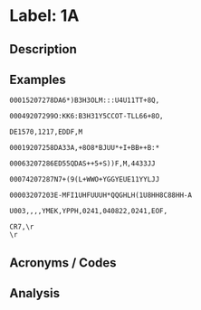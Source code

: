 # Label: 1A

## Description

## Examples

```
00015207278DA6*)B3H3OLM:::U4U11TT+8Q,
```

```
00049207299O:KK6:B3H31Y5CCOT-TLL66+8O,
```

```
DE1570,1217,EDDF,M
```

```
00019207258DA33A,+8O8*BJUU*+I+BB++B:*
```

```
00063207286ED55QDAS++5+S))F,M,4433JJ
```

```
00074207287N7+(9(L+WWO+YGGYEUE11YYLJJ
```

```
00003207203E-MFI1UHFUUUH*QQGHLH(1U8HH8C88HH-A
```

```
U003,,,,YMEK,YPPH,0241,040822,0241,EOF,
```

```
CR7,\r
\r

```

## Acronyms / Codes

## Analysis
